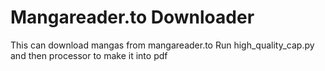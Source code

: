 # Mangareader.to Downloader

This can download mangas from mangareader.to
Run high_quality_cap.py and then processor to make it into pdf
